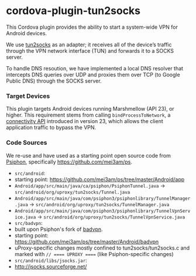 # cordova-plugin-tun2socks

This Cordova plugin provides the ability to start a system-wide VPN for Android devices.

We use [tun2socks](https://github.com/ambrop72/badvpn-googlecode-export/blob/master/tun2socks/badvpn-tun2socks.8) as an adapter; it receives all of the device’s traffic through the VPN network interface (TUN) and forwards it to a SOCKS server.

To handle DNS resoution, we have implemented a local DNS resolver that intercepts DNS queries over UDP and proxies them over TCP (to Google Public DNS) through the SOCKS server.

### Target Devices

This plugin targets Android devices running Marshmellow (API 23), or higher. This requirement stems from calling `bindProcessToNetwork`, a [connectivity API](https://developer.android.com/reference/android/net/ConnectivityManager.html#bindProcessToNetwork(android.net.Network)) introduced in version 23, which allows the client application traffic to bypass the VPN.

### Code Sources

We re-use and have used as a starting point open source code from [Psiphon](https://psiphon.ca/uz@Latn/open-source.html), specifically https://github.com/mei3am/ps.

 * `src/android`:
  * starting point: https://github.com/mei3am/ps/tree/master/Android/app
  * `Android/app/src/main/java/ca/psiphon/PsiphonTunnel.java` -> `src/android/org/uproxy/tun2socks/Tunnel.java`
  * `Android/app/src/main/java/com/psiphon3/psiphonlibrary/TunnelManager.java` -> `src/android/org/uproxy/tun2socks/TunnelManager.java`
  * `Android/app/src/main/java/com/psiphon3/psiphonlibrary/TunnelVpnService.java` -> `src/android/org/uproxy/tun2socks/TunnelVpnService.java`
 * `src/badvpn`:
  * built upon Psiphon's fork of [badvpn](https://github.com/ambrop72/badvpn).
  * starting point: https://github.com/mei3am/ps/tree/master/Android/badvpn
  * uProxy-specific changes mostly confined to tun2socks/tun2socks.c and marked with `// ==== UPROXY ====` (like Psiphon-specific changes)
 * `src/android/libs/jsocks.jar`:
  * http://jsocks.sourceforge.net/
